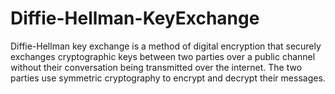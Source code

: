 # Diffie-Hellman-KeyExchange
Diffie-Hellman key exchange is a method of digital encryption that securely exchanges cryptographic keys between two parties over a public channel without their conversation being transmitted over the internet. The two parties use symmetric cryptography to encrypt and decrypt their messages.
